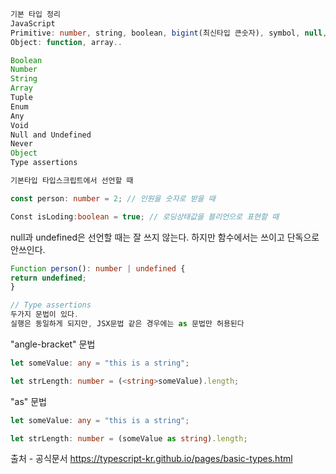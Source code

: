 ```ts
기본 타입 정리
JavaScript
Primitive: number, string, boolean, bigint(최신타입 큰숫자), symbol, null, undefined
Object: function, array..

Boolean
Number
String
Array
Tuple
Enum
Any
Void
Null and Undefined
Never
Object
Type assertions

기본타입 타입스크립트에서 선언할 때
```

```ts
const person: number = 2; // 인원을 숫자로 받을 때
```

```ts
Const isLoding:boolean = true; // 로딩상태값을 블리언으로 표현할 때
```

null과 undefined은 선언할 때는 잘 쓰지 않는다. 하지만 함수에서는 쓰이고
단독으로 안쓰인다.

```ts
Function person(): number | undefined {
return undefined;
}
```

```ts
// Type assertions
두가지 문법이 있다.
실행은 동일하게 되지만, JSX문법 같은 경우에는 as 문법만 허용된다
```

"angle-bracket" 문법

```ts
let someValue: any = "this is a string";

let strLength: number = (<string>someValue).length;
```

"as" 문법

```ts
let someValue: any = "this is a string";

let strLength: number = (someValue as string).length;
```

출처 - 공식문서
https://typescript-kr.github.io/pages/basic-types.html
